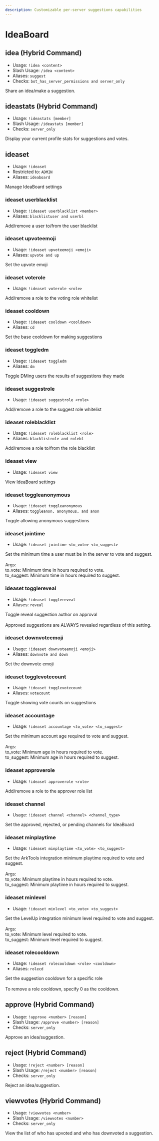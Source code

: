 ```yaml
---
description: Customizable per-server suggestions capabilities
---
```


# IdeaBoard

## idea (Hybrid Command)

* Usage: `!idea <content>`
* Slash Usage: `/idea <content>`
* Aliases: `suggest`
* Checks: `bot_has_server_permissions and server_only`

Share an idea/make a suggestion.

## ideastats (Hybrid Command)

* Usage: `!ideastats [member]`
* Slash Usage: `/ideastats [member]`
* Checks: `server_only`

Display your current profile stats for suggestions and votes.

## ideaset

* Usage: `!ideaset`
* Restricted to: `ADMIN`
* Aliases: `ideaboard`

Manage IdeaBoard settings

### ideaset userblacklist

* Usage: `!ideaset userblacklist <member>`
* Aliases: `blacklistuser and userbl`

Add/remove a user to/from the user blacklist

### ideaset upvoteemoji

* Usage: `!ideaset upvoteemoji <emoji>`
* Aliases: `upvote and up`

Set the upvote emoji

### ideaset voterole

* Usage: `!ideaset voterole <role>`

Add/remove a role to the voting role whitelist

### ideaset cooldown

* Usage: `!ideaset cooldown <cooldown>`
* Aliases: `cd`

Set the base cooldown for making suggestions

### ideaset toggledm

* Usage: `!ideaset toggledm`
* Aliases: `dm`

Toggle DMing users the results of suggestions they made

### ideaset suggestrole

* Usage: `!ideaset suggestrole <role>`

Add/remove a role to the suggest role whitelist

### ideaset roleblacklist

* Usage: `!ideaset roleblacklist <role>`
* Aliases: `blacklistrole and rolebl`

Add/remove a role to/from the role blacklist

### ideaset view

* Usage: `!ideaset view`

View IdeaBoard settings

### ideaset toggleanonymous

* Usage: `!ideaset toggleanonymous`
* Aliases: `toggleanon, anonymous, and anon`

Toggle allowing anonymous suggestions

### ideaset jointime

* Usage: `!ideaset jointime <to_vote> <to_suggest>`

Set the minimum time a user must be in the server to vote and suggest.\
\
Args:\
to\_vote: Minimum time in hours required to vote.\
to\_suggest: Minimum time in hours required to suggest.

### ideaset togglereveal

* Usage: `!ideaset togglereveal`
* Aliases: `reveal`

Toggle reveal suggestion author on approval\
\
Approved suggestions are ALWAYS revealed regardless of this setting.

### ideaset downvoteemoji

* Usage: `!ideaset downvoteemoji <emoji>`
* Aliases: `downvote and down`

Set the downvote emoji

### ideaset togglevotecount

* Usage: `!ideaset togglevotecount`
* Aliases: `votecount`

Toggle showing vote counts on suggestions

### ideaset accountage

* Usage: `!ideaset accountage <to_vote> <to_suggest>`

Set the minimum account age required to vote and suggest.\
\
Args:\
to\_vote: Minimum age in hours required to vote.\
to\_suggest: Minimum age in hours required to suggest.

### ideaset approverole

* Usage: `!ideaset approverole <role>`

Add/remove a role to the approver role list

### ideaset channel

* Usage: `!ideaset channel <channel> <channel_type>`

Set the approved, rejected, or pending channels for IdeaBoard

### ideaset minplaytime

* Usage: `!ideaset minplaytime <to_vote> <to_suggest>`

Set the ArkTools integration minimum playtime required to vote and suggest.\
\
Args:\
to\_vote: Minimum playtime in hours required to vote.\
to\_suggest: Minimum playtime in hours required to suggest.

### ideaset minlevel

* Usage: `!ideaset minlevel <to_vote> <to_suggest>`

Set the LevelUp integration minimum level required to vote and suggest.\
\
Args:\
to\_vote: Minimum level required to vote.\
to\_suggest: Minimum level required to suggest.

### ideaset rolecooldown

* Usage: `!ideaset rolecooldown <role> <cooldown>`
* Aliases: `rolecd`

Set the suggestion cooldown for a specific role\
\
To remove a role cooldown, specify 0 as the cooldown.

## approve (Hybrid Command)

* Usage: `!approve <number> [reason]`
* Slash Usage: `/approve <number> [reason]`
* Checks: `server_only`

Approve an idea/suggestion.

## reject (Hybrid Command)

* Usage: `!reject <number> [reason]`
* Slash Usage: `/reject <number> [reason]`
* Checks: `server_only`

Reject an idea/suggestion.

## viewvotes (Hybrid Command)

* Usage: `!viewvotes <number>`
* Slash Usage: `/viewvotes <number>`
* Checks: `server_only`

View the list of who has upvoted and who has downvoted a suggestion.
